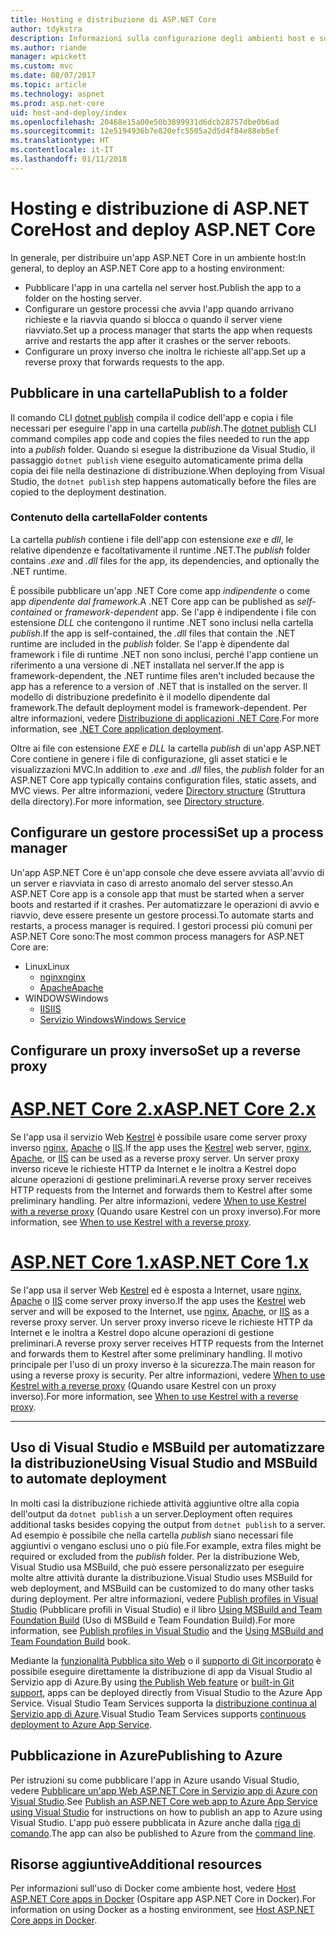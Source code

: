 ```yaml
---
title: Hosting e distribuzione di ASP.NET Core
author: tdykstra
description: Informazioni sulla configurazione degli ambienti host e sulla distribuzione delle app ASP.NET Core.
ms.author: riande
manager: wpickett
ms.custom: mvc
ms.date: 08/07/2017
ms.topic: article
ms.technology: aspnet
ms.prod: asp.net-core
uid: host-and-deploy/index
ms.openlocfilehash: 20468e15a00e50b3899931d6dcb28757dbe0b6ad
ms.sourcegitcommit: 12e5194936b7e820efc5505a2d5d4f84e88eb5ef
ms.translationtype: HT
ms.contentlocale: it-IT
ms.lasthandoff: 01/11/2018
---
```

# <a name="host-and-deploy-aspnet-core"></a><span data-ttu-id="61f02-103">Hosting e distribuzione di ASP.NET Core</span><span class="sxs-lookup"><span data-stu-id="61f02-103">Host and deploy ASP.NET Core</span></span>

<span data-ttu-id="61f02-104">In generale, per distribuire un'app ASP.NET Core in un ambiente host:</span><span class="sxs-lookup"><span data-stu-id="61f02-104">In general, to deploy an ASP.NET Core app to a hosting environment:</span></span>

* <span data-ttu-id="61f02-105">Pubblicare l'app in una cartella nel server host.</span><span class="sxs-lookup"><span data-stu-id="61f02-105">Publish the app to a folder on the hosting server.</span></span>
* <span data-ttu-id="61f02-106">Configurare un gestore processi che avvia l'app quando arrivano richieste e la riavvia quando si blocca o quando il server viene riavviato.</span><span class="sxs-lookup"><span data-stu-id="61f02-106">Set up a process manager that starts the app when requests arrive and restarts the app after it crashes or the server reboots.</span></span>
* <span data-ttu-id="61f02-107">Configurare un proxy inverso che inoltra le richieste all'app.</span><span class="sxs-lookup"><span data-stu-id="61f02-107">Set up a reverse proxy that forwards requests to the app.</span></span>

## <a name="publish-to-a-folder"></a><span data-ttu-id="61f02-108">Pubblicare in una cartella</span><span class="sxs-lookup"><span data-stu-id="61f02-108">Publish to a folder</span></span> 

<span data-ttu-id="61f02-109">Il comando CLI [dotnet publish](/dotnet/articles/core/tools/dotnet-publish) compila il codice dell'app e copia i file necessari per eseguire l'app in una cartella *publish*.</span><span class="sxs-lookup"><span data-stu-id="61f02-109">The [dotnet publish](/dotnet/articles/core/tools/dotnet-publish) CLI command compiles app code and copies the files needed to run the app into a *publish* folder.</span></span> <span data-ttu-id="61f02-110">Quando si esegue la distribuzione da Visual Studio, il passaggio `dotnet publish` viene eseguito automaticamente prima della copia dei file nella destinazione di distribuzione.</span><span class="sxs-lookup"><span data-stu-id="61f02-110">When deploying from Visual Studio, the `dotnet publish` step happens automatically before the files are copied to the deployment destination.</span></span>

### <a name="folder-contents"></a><span data-ttu-id="61f02-111">Contenuto della cartella</span><span class="sxs-lookup"><span data-stu-id="61f02-111">Folder contents</span></span>

<span data-ttu-id="61f02-112">La cartella *publish* contiene i file dell'app con estensione *exe* e *dll*, le relative dipendenze e facoltativamente il runtime .NET.</span><span class="sxs-lookup"><span data-stu-id="61f02-112">The *publish* folder contains *.exe* and *.dll* files for the app, its dependencies, and optionally the .NET runtime.</span></span>

<span data-ttu-id="61f02-113">È possibile pubblicare un'app .NET Core come app *indipendente* o come app *dipendente dal framework*.</span><span class="sxs-lookup"><span data-stu-id="61f02-113">A .NET Core app can be published as *self-contained* or *framework-dependent* app.</span></span> <span data-ttu-id="61f02-114">Se l'app è indipendente i file con estensione *DLL* che contengono il runtime .NET sono inclusi nella cartella *publish*.</span><span class="sxs-lookup"><span data-stu-id="61f02-114">If the app is self-contained, the *.dll* files that contain the .NET runtime are included in the *publish* folder.</span></span> <span data-ttu-id="61f02-115">Se l'app è dipendente dal framework i file di runtime .NET non sono inclusi, perché l'app contiene un riferimento a una versione di .NET installata nel server.</span><span class="sxs-lookup"><span data-stu-id="61f02-115">If the app is framework-dependent, the .NET runtime files aren't included because the app has a reference to a version of .NET that is installed on the server.</span></span> <span data-ttu-id="61f02-116">Il modello di distribuzione predefinito è il modello dipendente dal framework.</span><span class="sxs-lookup"><span data-stu-id="61f02-116">The default deployment model is framework-dependent.</span></span> <span data-ttu-id="61f02-117">Per altre informazioni, vedere [Distribuzione di applicazioni .NET Core](/dotnet/articles/core/deploying/index).</span><span class="sxs-lookup"><span data-stu-id="61f02-117">For more information, see [.NET Core application deployment](/dotnet/articles/core/deploying/index).</span></span>

<span data-ttu-id="61f02-118">Oltre ai file con estensione *EXE* e *DLL* la cartella *publish* di un'app ASP.NET Core contiene in genere i file di configurazione, gli asset statici e le visualizzazioni MVC.</span><span class="sxs-lookup"><span data-stu-id="61f02-118">In addition to *.exe* and *.dll* files, the *publish* folder for an ASP.NET Core app typically contains configuration files, static assets, and MVC views.</span></span> <span data-ttu-id="61f02-119">Per altre informazioni, vedere [Directory structure](xref:host-and-deploy/directory-structure) (Struttura della directory).</span><span class="sxs-lookup"><span data-stu-id="61f02-119">For more information, see [Directory structure](xref:host-and-deploy/directory-structure).</span></span>

## <a name="set-up-a-process-manager"></a><span data-ttu-id="61f02-120">Configurare un gestore processi</span><span class="sxs-lookup"><span data-stu-id="61f02-120">Set up a process manager</span></span>

<span data-ttu-id="61f02-121">Un'app ASP.NET Core è un'app console che deve essere avviata all'avvio di un server e riavviata in caso di arresto anomalo del server stesso.</span><span class="sxs-lookup"><span data-stu-id="61f02-121">An ASP.NET Core app is a console app that must be started when a server boots and restarted if it crashes.</span></span> <span data-ttu-id="61f02-122">Per automatizzare le operazioni di avvio e riavvio, deve essere presente un gestore processi.</span><span class="sxs-lookup"><span data-stu-id="61f02-122">To automate starts and restarts, a process manager is required.</span></span> <span data-ttu-id="61f02-123">I gestori processi più comuni per ASP.NET Core sono:</span><span class="sxs-lookup"><span data-stu-id="61f02-123">The most common process managers for ASP.NET Core are:</span></span>

* <span data-ttu-id="61f02-124">Linux</span><span class="sxs-lookup"><span data-stu-id="61f02-124">Linux</span></span>
  * [<span data-ttu-id="61f02-125">nginx</span><span class="sxs-lookup"><span data-stu-id="61f02-125">nginx</span></span>](xref:host-and-deploy/linux-nginx)
  * [<span data-ttu-id="61f02-126">Apache</span><span class="sxs-lookup"><span data-stu-id="61f02-126">Apache</span></span>](xref:host-and-deploy/linux-apache)
* <span data-ttu-id="61f02-127">WINDOWS</span><span class="sxs-lookup"><span data-stu-id="61f02-127">Windows</span></span>
  * [<span data-ttu-id="61f02-128">IIS</span><span class="sxs-lookup"><span data-stu-id="61f02-128">IIS</span></span>](xref:host-and-deploy/iis/index)
  * [<span data-ttu-id="61f02-129">Servizio Windows</span><span class="sxs-lookup"><span data-stu-id="61f02-129">Windows Service</span></span>](xref:host-and-deploy/windows-service)

## <a name="set-up-a-reverse-proxy"></a><span data-ttu-id="61f02-130">Configurare un proxy inverso</span><span class="sxs-lookup"><span data-stu-id="61f02-130">Set up a reverse proxy</span></span>

# <a name="aspnet-core-2xtabaspnetcore2x"></a>[<span data-ttu-id="61f02-131">ASP.NET Core 2.x</span><span class="sxs-lookup"><span data-stu-id="61f02-131">ASP.NET Core 2.x</span></span>](#tab/aspnetcore2x)

<span data-ttu-id="61f02-132">Se l'app usa il servizio Web [Kestrel](xref:fundamentals/servers/kestrel) è possibile usare come server proxy inverso [nginx](xref:host-and-deploy/linux-nginx), [Apache](xref:host-and-deploy/linux-apache) o [IIS](xref:host-and-deploy/iis/index).</span><span class="sxs-lookup"><span data-stu-id="61f02-132">If the app uses the [Kestrel](xref:fundamentals/servers/kestrel) web server, [nginx](xref:host-and-deploy/linux-nginx), [Apache](xref:host-and-deploy/linux-apache), or [IIS](xref:host-and-deploy/iis/index) can be used as a reverse proxy server.</span></span> <span data-ttu-id="61f02-133">Un server proxy inverso riceve le richieste HTTP da Internet e le inoltra a Kestrel dopo alcune operazioni di gestione preliminari.</span><span class="sxs-lookup"><span data-stu-id="61f02-133">A reverse proxy server receives HTTP requests from the Internet and forwards them to Kestrel after some preliminary handling.</span></span> <span data-ttu-id="61f02-134">Per altre informazioni, vedere [When to use Kestrel with a reverse proxy](xref:fundamentals/servers/kestrel?tabs=aspnetcore2x#when-to-use-kestrel-with-a-reverse-proxy) (Quando usare Kestrel con un proxy inverso).</span><span class="sxs-lookup"><span data-stu-id="61f02-134">For more information, see [When to use Kestrel with a reverse proxy](xref:fundamentals/servers/kestrel?tabs=aspnetcore2x#when-to-use-kestrel-with-a-reverse-proxy).</span></span>

# <a name="aspnet-core-1xtabaspnetcore1x"></a>[<span data-ttu-id="61f02-135">ASP.NET Core 1.x</span><span class="sxs-lookup"><span data-stu-id="61f02-135">ASP.NET Core 1.x</span></span>](#tab/aspnetcore1x)

<span data-ttu-id="61f02-136">Se l'app usa il server Web [Kestrel](xref:fundamentals/servers/kestrel) ed è esposta a Internet, usare [nginx](xref:host-and-deploy/linux-nginx), [Apache](xref:host-and-deploy/linux-apache) o [IIS](xref:host-and-deploy/iis/index) come server proxy inverso.</span><span class="sxs-lookup"><span data-stu-id="61f02-136">If the app uses the [Kestrel](xref:fundamentals/servers/kestrel) web server and will be exposed to the Internet, use [nginx](xref:host-and-deploy/linux-nginx), [Apache](xref:host-and-deploy/linux-apache), or [IIS](xref:host-and-deploy/iis/index) as a reverse proxy server.</span></span> <span data-ttu-id="61f02-137">Un server proxy inverso riceve le richieste HTTP da Internet e le inoltra a Kestrel dopo alcune operazioni di gestione preliminari.</span><span class="sxs-lookup"><span data-stu-id="61f02-137">A reverse proxy server receives HTTP requests from the Internet and forwards them to Kestrel after some preliminary handling.</span></span> <span data-ttu-id="61f02-138">Il motivo principale per l'uso di un proxy inverso è la sicurezza.</span><span class="sxs-lookup"><span data-stu-id="61f02-138">The main reason for using a reverse proxy is security.</span></span> <span data-ttu-id="61f02-139">Per altre informazioni, vedere [When to use Kestrel with a reverse proxy](xref:fundamentals/servers/kestrel?tabs=aspnetcore1x#when-to-use-kestrel-with-a-reverse-proxy) (Quando usare Kestrel con un proxy inverso).</span><span class="sxs-lookup"><span data-stu-id="61f02-139">For more information, see [When to use Kestrel with a reverse proxy](xref:fundamentals/servers/kestrel?tabs=aspnetcore1x#when-to-use-kestrel-with-a-reverse-proxy).</span></span>

---

## <a name="using-visual-studio-and-msbuild-to-automate-deployment"></a><span data-ttu-id="61f02-140">Uso di Visual Studio e MSBuild per automatizzare la distribuzione</span><span class="sxs-lookup"><span data-stu-id="61f02-140">Using Visual Studio and MSBuild to automate deployment</span></span>

<span data-ttu-id="61f02-141">In molti casi la distribuzione richiede attività aggiuntive oltre alla copia dell'output da `dotnet publish` a un server.</span><span class="sxs-lookup"><span data-stu-id="61f02-141">Deployment often requires additional tasks besides copying the output from `dotnet publish` to a server.</span></span> <span data-ttu-id="61f02-142">Ad esempio è possibile che nella cartella *publish* siano necessari file aggiuntivi o vengano esclusi uno o più file.</span><span class="sxs-lookup"><span data-stu-id="61f02-142">For example, extra files might be required or excluded from the *publish* folder.</span></span> <span data-ttu-id="61f02-143">Per la distribuzione Web, Visual Studio usa MSBuild, che può essere personalizzato per eseguire molte altre attività durante la distribuzione.</span><span class="sxs-lookup"><span data-stu-id="61f02-143">Visual Studio uses MSBuild for web deployment, and MSBuild can be customized to do many other tasks during deployment.</span></span> <span data-ttu-id="61f02-144">Per altre informazioni, vedere [Publish profiles in Visual Studio](xref:host-and-deploy/visual-studio-publish-profiles) (Pubblicare profili in Visual Studio) e il libro [Using MSBuild and Team Foundation Build](http://msbuildbook.com/) (Uso di MSBuild e Team Foundation Build).</span><span class="sxs-lookup"><span data-stu-id="61f02-144">For more information, see [Publish profiles in Visual Studio](xref:host-and-deploy/visual-studio-publish-profiles) and the [Using MSBuild and Team Foundation Build](http://msbuildbook.com/) book.</span></span>

<span data-ttu-id="61f02-145">Mediante la [funzionalità Pubblica sito Web](xref:tutorials/publish-to-azure-webapp-using-vs) o il [supporto di Git incorporato](xref:host-and-deploy/azure-apps/azure-continuous-deployment) è possibile eseguire direttamente la distribuzione di app da Visual Studio al Servizio app di Azure.</span><span class="sxs-lookup"><span data-stu-id="61f02-145">By using [the Publish Web feature](xref:tutorials/publish-to-azure-webapp-using-vs) or [built-in Git support](xref:host-and-deploy/azure-apps/azure-continuous-deployment), apps can be deployed directly from Visual Studio to the Azure App Service.</span></span> <span data-ttu-id="61f02-146">Visual Studio Team Services supporta la [distribuzione continua al Servizio app di Azure](/vsts/build-release/apps/cd/azure/aspnet-core-to-azure-webapp?tabs=vsts).</span><span class="sxs-lookup"><span data-stu-id="61f02-146">Visual Studio Team Services supports [continuous deployment to Azure App Service](/vsts/build-release/apps/cd/azure/aspnet-core-to-azure-webapp?tabs=vsts).</span></span>

## <a name="publishing-to-azure"></a><span data-ttu-id="61f02-147">Pubblicazione in Azure</span><span class="sxs-lookup"><span data-stu-id="61f02-147">Publishing to Azure</span></span>

<span data-ttu-id="61f02-148">Per istruzioni su come pubblicare l'app in Azure usando Visual Studio, vedere [Pubblicare un'app Web ASP.NET Core in Servizio app di Azure con Visual Studio](xref:tutorials/publish-to-azure-webapp-using-vs).</span><span class="sxs-lookup"><span data-stu-id="61f02-148">See [Publish an ASP.NET Core web app to Azure App Service using Visual Studio](xref:tutorials/publish-to-azure-webapp-using-vs) for instructions on how to publish an app to Azure using Visual Studio.</span></span> <span data-ttu-id="61f02-149">L'app può essere pubblicata in Azure anche dalla [riga di comando](xref:tutorials/publish-to-azure-webapp-using-cli).</span><span class="sxs-lookup"><span data-stu-id="61f02-149">The app can also be published to Azure from the [command line](xref:tutorials/publish-to-azure-webapp-using-cli).</span></span>

## <a name="additional-resources"></a><span data-ttu-id="61f02-150">Risorse aggiuntive</span><span class="sxs-lookup"><span data-stu-id="61f02-150">Additional resources</span></span>

<span data-ttu-id="61f02-151">Per informazioni sull'uso di Docker come ambiente host, vedere [Host ASP.NET Core apps in Docker](xref:host-and-deploy/docker/index) (Ospitare app ASP.NET Core in Docker).</span><span class="sxs-lookup"><span data-stu-id="61f02-151">For information on using Docker as a hosting environment, see [Host ASP.NET Core apps in Docker](xref:host-and-deploy/docker/index).</span></span>
